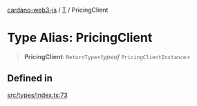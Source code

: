 [cardano-web3-js](../../../index.md) / [T](../index.md) / PricingClient

# Type Alias: PricingClient

> **PricingClient**: `ReturnType`\<*typeof* `PricingClientInstance`\>

## Defined in

[src/types/index.ts:73](https://github.com/xray-network/cardano-web3-js/blob/0efa60054f9e70c553f4bc789b93f1afba32576f/src/types/index.ts#L73)
